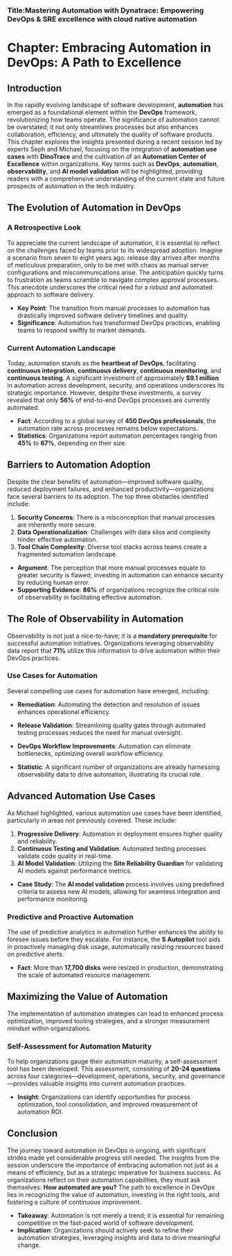 

### Title:Mastering Automation with Dynatrace: Empowering DevOps & SRE excellence with cloud native automation



# Chapter: Embracing Automation in DevOps: A Path to Excellence

## Introduction

In the rapidly evolving landscape of software development, **automation** has emerged as a foundational element within the **DevOps** framework, revolutionizing how teams operate. The significance of automation cannot be overstated; it not only streamlines processes but also enhances collaboration, efficiency, and ultimately the quality of software products. This chapter explores the insights presented during a recent session led by experts Seph and Michael, focusing on the integration of **automation use cases** with **DinoTrace** and the cultivation of an **Automation Center of Excellence** within organizations. Key terms such as **DevOps**, **automation**, **observability**, and **AI model validation** will be highlighted, providing readers with a comprehensive understanding of the current state and future prospects of automation in the tech industry.

## The Evolution of Automation in DevOps

### A Retrospective Look

To appreciate the current landscape of automation, it is essential to reflect on the challenges faced by teams prior to its widespread adoption. Imagine a scenario from seven to eight years ago: release day arrives after months of meticulous preparation, only to be met with chaos as manual server configurations and miscommunications arise. The anticipation quickly turns to frustration as teams scramble to navigate complex approval processes. This anecdote underscores the critical need for a robust and automated approach to software delivery.

- **Key Point**: The transition from manual processes to automation has drastically improved software delivery timelines and quality.
- **Significance**: Automation has transformed DevOps practices, enabling teams to respond swiftly to market demands.

### Current Automation Landscape

Today, automation stands as the **heartbeat of DevOps**, facilitating **continuous integration**, **continuous delivery**, **continuous monitoring**, and **continuous testing**. A significant investment of approximately **$9.1 million** in automation across development, security, and operations underscores its strategic importance. However, despite these investments, a survey revealed that only **56%** of end-to-end DevOps processes are currently automated.

- **Fact**: According to a global survey of **450 DevOps professionals**, the automation rate across processes remains below expectations.
- **Statistics**: Organizations report automation percentages ranging from **45%** to **67%**, depending on their size.

## Barriers to Automation Adoption

Despite the clear benefits of automation—improved software quality, reduced deployment failures, and enhanced productivity—organizations face several barriers to its adoption. The top three obstacles identified include:

1. **Security Concerns**: There is a misconception that manual processes are inherently more secure.
2. **Data Operationalization**: Challenges with data silos and complexity hinder effective automation.
3. **Tool Chain Complexity**: Diverse tool stacks across teams create a fragmented automation landscape.

- **Argument**: The perception that more manual processes equate to greater security is flawed; investing in automation can enhance security by reducing human error.
- **Supporting Evidence**: **86%** of organizations recognize the critical role of observability in facilitating effective automation.

## The Role of Observability in Automation

Observability is not just a nice-to-have; it is a **mandatory prerequisite** for successful automation initiatives. Organizations leveraging observability data report that **71%** utilize this information to drive automation within their DevOps practices. 

### Use Cases for Automation

Several compelling use cases for automation have emerged, including:

- **Remediation**: Automating the detection and resolution of issues enhances operational efficiency.
- **Release Validation**: Streamlining quality gates through automated testing processes reduces the need for manual oversight.
- **DevOps Workflow Improvements**: Automation can eliminate bottlenecks, optimizing overall workflow efficiency.

- **Statistic**: A significant number of organizations are already harnessing observability data to drive automation, illustrating its crucial role.

## Advanced Automation Use Cases

As Michael highlighted, various automation use cases have been identified, particularly in areas not previously covered. These include:

1. **Progressive Delivery**: Automation in deployment ensures higher quality and reliability.
2. **Continuous Testing and Validation**: Automated testing processes validate code quality in real-time.
3. **AI Model Validation**: Utilizing the **Site Reliability Guardian** for validating AI models against performance metrics.

- **Case Study**: The **AI model validation** process involves using predefined criteria to assess new AI models, allowing for seamless integration and performance monitoring.

### Predictive and Proactive Automation

The use of predictive analytics in automation further enhances the ability to foresee issues before they escalate. For instance, the **S Autopilot** tool aids in proactively managing disk usage, automatically resizing resources based on predictive alerts.

- **Fact**: More than **17,700 disks** were resized in production, demonstrating the scale of automated resource management.

## Maximizing the Value of Automation

The implementation of automation strategies can lead to enhanced process optimization, improved tooling strategies, and a stronger measurement mindset within organizations. 

### Self-Assessment for Automation Maturity

To help organizations gauge their automation maturity, a self-assessment tool has been developed. This assessment, consisting of **20-24 questions** across four categories—development, operations, security, and governance—provides valuable insights into current automation practices.

- **Insight**: Organizations can identify opportunities for process optimization, tool consolidation, and improved measurement of automation ROI.

## Conclusion

The journey toward automation in DevOps is ongoing, with significant strides made yet considerable progress still needed. The insights from the session underscore the importance of embracing automation not just as a means of efficiency, but as a strategic imperative for business success. As organizations reflect on their automation capabilities, they must ask themselves: **How automated are you?** The path to excellence in DevOps lies in recognizing the value of automation, investing in the right tools, and fostering a culture of continuous improvement.

- **Takeaway**: Automation is not merely a trend; it is essential for remaining competitive in the fast-paced world of software development.
- **Implication**: Organizations should actively seek to refine their automation strategies, leveraging insights and data to drive meaningful change.


